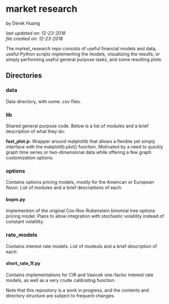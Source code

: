 # market research

by Derek Huang

_last updated on: 12-23-2018_  
_file created on: 12-23-2018_

The market_research repo consists of useful financial models and data, useful Python scripts implementing the models, visualizing the results, or simply performing useful general purpose tasks, and some resulting plots.

## Directories

### data

Data directory, with some .csv files.

### lib

Shared general purpose code. Below is a list of modules and a brief description of what they do:

__fast_plot.p:__ Wrapper around matplotlib that allows a flexible yet simply interface with the matplotlib.plot() function. Motivated by a need to quickly graph time series or two-dimensional data while offering a few graph customization options.

### options

Contains options pricing models, mostly for the American or European flavor. List of modules and a brief descriptions of each:

#### bopm.py

Implemention of the original Cox-Rox-Rubenstein binomial tree options pricing model. Plans to allow integration with stochastic volatility instead of constant volatility. 

### rate_models

Contains interest rate models. List of modeuls and a brief description of each:

#### short_rate_1f.py

Contains implementations for CIR and Vasicek one-factor interest rate models, as well as a very crude calibrating function. 

Note that this repository is a work in progress, and the contents and directory structure are subject to frequent changes. 